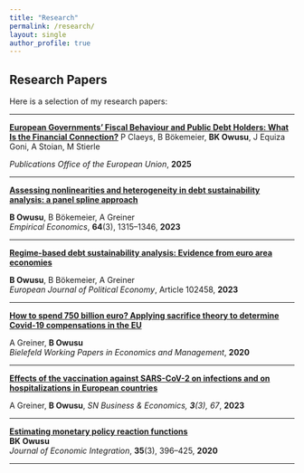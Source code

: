 ```yaml
---
title: "Research"
permalink: /research/
layout: single
author_profile: true
---
```


## Research Papers

Here is a selection of my research papers:


---

[**European Governments’ Fiscal Behaviour and Public Debt Holders: What Is the Financial Connection?**](https://doi.org/10.2765/3778099)
P Claeys, B Bökemeier, **BK Owusu**, J Equiza Goni, A Stoian, M Stierle

*Publications Office of the European Union*, **2025**


---

[**Assessing nonlinearities and heterogeneity in debt sustainability analysis: a panel spline approach**](https://link.springer.com/article/10.1007/s00181-022-02284-8) 

**B Owusu**, B Bökemeier, A Greiner  
*Empirical Economics*, **64**(3), 1315–1346, **2023**  




---

[**Regime-based debt sustainability analysis: Evidence from euro area economies**](https://www.sciencedirect.com/science/article/pii/S0176268023001027)  

**B Owusu**, B Bökemeier, A Greiner  
*European Journal of Political Economy*, Article 102458, **2023** 


---

[**How to spend 750 billion euro? Applying sacrifice theory to determine Covid-19 compensations in the EU**](https://papers.ssrn.com/sol3/papers.cfm?abstract_id=3634483) 

A Greiner, **B Owusu**  
*Bielefeld Working Papers in Economics and Management*, **2020**  

---

[**Effects of the vaccination against SARS-CoV-2 on infections and on hospitalizations in European countries**](https://link.springer.com/article/10.1007/s43546-023-00445-0)

A Greiner, **B Owusu**,
*SN Business & Economics, **3**(3), 67*, **2023** 

---




[**Estimating monetary policy reaction functions**](https://www.e-jei.org/journal/view.php?doi=10.11130/jei.2020.35.3.396)  
**BK Owusu**  
*Journal of Economic Integration*, **35**(3), 396–425, **2020**  


---

